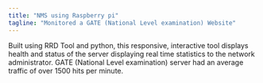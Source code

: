 ```yaml
---
title: "NMS using Raspberry pi"
tagline: "Monitored a GATE (National Level examination) Website"
---
```


Built using RRD Tool and python, this responsive, interactive tool displays health and status of the server displaying real
time statistics to the network administrator. GATE (National Level examination) server had an average traffic of over 1500 hits per minute.
